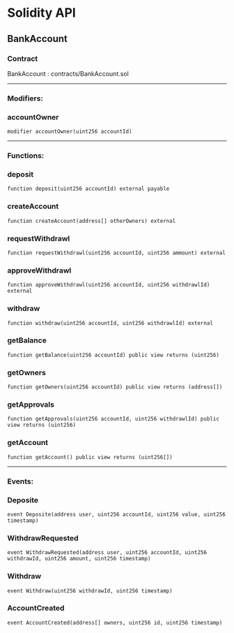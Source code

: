 # Solidity API

## BankAccount

### Contract
BankAccount : contracts/BankAccount.sol

 --- 
### Modifiers:
### accountOwner

```solidity
modifier accountOwner(uint256 accountId)
```

 --- 
### Functions:
### deposit

```solidity
function deposit(uint256 accountId) external payable
```

### createAccount

```solidity
function createAccount(address[] otherOwners) external
```

### requestWithdrawl

```solidity
function requestWithdrawl(uint256 accountId, uint256 ammount) external
```

### approveWithdrawl

```solidity
function approveWithdrawl(uint256 accountId, uint256 withdrawlId) external
```

### withdraw

```solidity
function withdraw(uint256 accountId, uint256 withdrawlId) external
```

### getBalance

```solidity
function getBalance(uint256 accountId) public view returns (uint256)
```

### getOwners

```solidity
function getOwners(uint256 accountId) public view returns (address[])
```

### getApprovals

```solidity
function getApprovals(uint256 accountId, uint256 withdrawlId) public view returns (uint256)
```

### getAccount

```solidity
function getAccount() public view returns (uint256[])
```

 --- 
### Events:
### Deposite

```solidity
event Deposite(address user, uint256 accountId, uint256 value, uint256 timestamp)
```

### WithdrawRequested

```solidity
event WithdrawRequested(address user, uint256 accountId, uint256 withdrawId, uint256 amount, uint256 timestamp)
```

### Withdraw

```solidity
event Withdraw(uint256 withdrawId, uint256 timestamp)
```

### AccountCreated

```solidity
event AccountCreated(address[] owners, uint256 id, uint256 timestamp)
```

